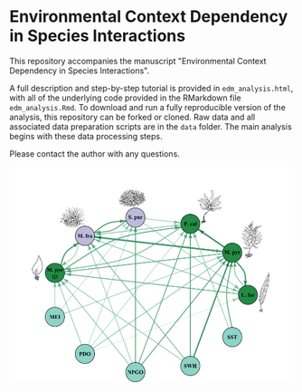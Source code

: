 # Environmental Context Dependency in Species Interactions
This repository accompanies the manuscript "Environmental Context Dependency in Species Interactions".

A full description and step-by-step tutorial is provided in `edm_analysis.html`, with all of the underlying code provided in the RMarkdown file `edm_analysis.Rmd`. To download and run a fully reproducible version of the analysis, this repository can be forked or cloned. Raw data and all associated data preparation scripts are in the `data` folder. The main analysis begins with these data processing steps.

Please contact the author with any questions.

![](ccm_network_w_icons.png)
